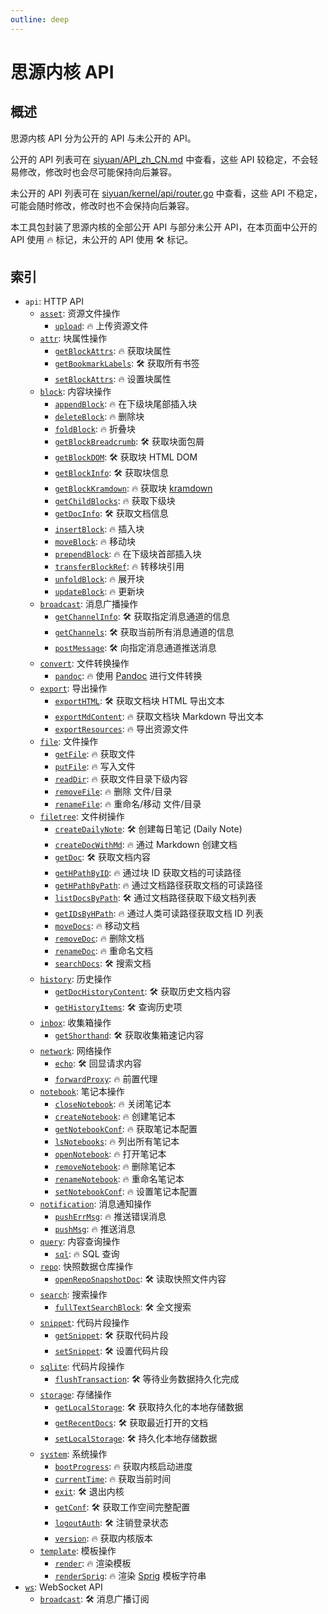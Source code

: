 ```yaml
---
outline: deep
---
```


# 思源内核 API

## 概述

思源内核 API 分为公开的 API 与未公开的 API。

公开的 API 列表可在 [siyuan/API_zh_CN.md](https://github.com/siyuan-note/siyuan/blob/master/API_zh_CN.md) 中查看，这些 API 较稳定，不会轻易修改，修改时也会尽可能保持向后兼容。

未公开的 API 列表可在 [siyuan/kernel/api/router.go](https://github.com/siyuan-note/siyuan/blob/master/kernel/api/router.go) 中查看，这些 API 不稳定，可能会随时修改，修改时也不会保持向后兼容。

本工具包封装了思源内核的全部公开 API 与部分未公开 API，在本页面中公开的 API 使用 🔥 标记，未公开的 API 使用 🛠 标记。

## 索引

- `api`: HTTP API
  - [`asset`](./api/asset.md): 资源文件操作
    - [`upload`](./api/asset.md#upload): 🔥 上传资源文件
  - [`attr`](./api/attr.md): 块属性操作
    - [`getBlockAttrs`](./api/attr.md#getBlockAttrs): 🔥 获取块属性
    - [`getBookmarkLabels`](./api/attr.md#getBookmarkLabels): 🛠 获取所有书签
    - [`setBlockAttrs`](./api/attr.md#setBlockAttrs): 🔥 设置块属性
  - [`block`](./api/block.md): 内容块操作
    - [`appendBlock`](./api/block.md#appendBlock): 🔥 在下级块尾部插入块
    - [`deleteBlock`](./api/block.md#deleteBlock): 🔥 删除块
    - [`foldBlock`](./api/block.md#foldBlock): 🔥 折叠块
    - [`getBlockBreadcrumb`](./api/block.md#getBlockBreadcrumb): 🛠 获取块面包屑
    - [`getBlockDOM`](./api/block.md#getBlockDOM): 🛠 获取块 HTML DOM
    - [`getBlockInfo`](./api/block.md#getBlockInfo): 🛠 获取块信息
    - [`getBlockKramdown`](./api/block.md#getBlockKramdown): 🔥 获取块 [kramdown](https://kramdown.gettalong.org/)
    - [`getChildBlocks`](./api/block.md#getChildBlocks): 🔥 获取下级块
    - [`getDocInfo`](./api/block.md#getDocInfo): 🛠 获取文档信息
    - [`insertBlock`](./api/block.md#insertBlock): 🔥 插入块
    - [`moveBlock`](./api/block.md#moveBlock): 🔥 移动块
    - [`prependBlock`](./api/block.md#prependBlock): 🔥 在下级块首部插入块
    - [`transferBlockRef`](./api/block.md#transferBlockRef): 🔥 转移块引用
    - [`unfoldBlock`](./api/block.md#unfoldBlock): 🔥 展开块
    - [`updateBlock`](./api/block.md#updateBlock): 🔥 更新块
  - [`broadcast`](./api/broadcast.md): 消息广播操作
    - [`getChannelInfo`](./api/broadcast.md#getChannelInfo): 🛠 获取指定消息通道的信息
    - [`getChannels`](./api/broadcast.md#getChannels): 🛠 获取当前所有消息通道的信息
    - [`postMessage`](./api/broadcast.md#postMessage): 🛠 向指定消息通道推送消息
  - [`convert`](./api/convert.md): 文件转换操作
    - [`pandoc`](./api/convert.md#pandoc): 🔥 使用 [Pandoc](https://www.pandoc.org/) 进行文件转换
  - [`export`](./api/export.md): 导出操作
    - [`exportHTML`](./api/export.md#exportHTML): 🛠 获取文档块 HTML 导出文本
    - [`exportMdContent`](./api/export.md#exportMdContent): 🔥 获取文档块 Markdown 导出文本
    - [`exportResources`](./api/export.md#exportResources): 🔥 导出资源文件
  - [`file`](./api/file.md): 文件操作
    - [`getFile`](./api/file.md#getFile): 🔥 获取文件
    - [`putFile`](./api/file.md#putFile): 🔥 写入文件
    - [`readDir`](./api/file.md#readDir): 🔥 获取文件目录下级内容
    - [`removeFile`](./api/file.md#removeFile): 🔥 删除 文件/目录
    - [`renameFile`](./api/file.md#renameFile): 🔥 重命名/移动 文件/目录
  - [`filetree`](./api/filetree.md): 文件树操作
    - [`createDailyNote`](./api/filetree.md#createDailyNote): 🛠 创建每日笔记 (Daily Note)
    - [`createDocWithMd`](./api/filetree.md#createDocWithMd): 🔥 通过 Markdown 创建文档
    - [`getDoc`](./api/filetree.md#getDoc): 🛠 获取文档内容
    - [`getHPathByID`](./api/filetree.md#getHPathByID): 🔥 通过块 ID 获取文档的可读路径
    - [`getHPathByPath`](./api/filetree.md#getHPathByPath): 🔥 通过文档路径获取文档的可读路径
    - [`listDocsByPath`](./api/filetree.md#listDocsByPath): 🛠 通过文档路径获取下级文档列表
    - [`getIDsByHPath`](./api/filetree.md#getIDsByHPath): 🔥 通过人类可读路径获取文档 ID 列表
    - [`moveDocs`](./api/filetree.md#moveDocs): 🔥 移动文档
    - [`removeDoc`](./api/filetree.md#removeDoc): 🔥 删除文档
    - [`renameDoc`](./api/filetree.md#renameDoc): 🔥 重命名文档
    - [`searchDocs`](./api/filetree.md#searchDocs): 🛠 搜索文档
  - [`history`](./api/history.md): 历史操作
    - [`getDocHistoryContent`](./api/history.md#getDocHistoryContent): 🛠 获取历史文档内容
    - [`getHistoryItems`](./api/history.md#getHistoryItems): 🛠 查询历史项
  - [`inbox`](./api/inbox.md): 收集箱操作
    - [`getShorthand`](./api/inbox.md#getShorthand): 🛠 获取收集箱速记内容
  - [`network`](./api/network.md): 网络操作
    - [`echo`](./api/network.md#echo): 🛠 回显请求内容
    - [`forwardProxy`](./api/network.md#forwardProxy): 🔥 前置代理
  - [`notebook`](./api/notebook.md): 笔记本操作
    - [`closeNotebook`](./api/notebook.md#closeNotebook): 🔥 关闭笔记本
    - [`createNotebook`](./api/notebook.md#createNotebook): 🔥 创建笔记本
    - [`getNotebookConf`](./api/notebook.md#getNotebookConf): 🔥 获取笔记本配置
    - [`lsNotebooks`](./api/notebook.md#lsNotebooks): 🔥 列出所有笔记本
    - [`openNotebook`](./api/notebook.md#openNotebook): 🔥 打开笔记本
    - [`removeNotebook`](./api/notebook.md#removeNotebook): 🔥 删除笔记本
    - [`renameNotebook`](./api/notebook.md#renameNotebook): 🔥 重命名笔记本
    - [`setNotebookConf`](./api/notebook.md#setNotebookConf): 🔥 设置笔记本配置
  - [`notification`](./api/notification.md): 消息通知操作
    - [`pushErrMsg`](./api/notification.md#pushErrMsg): 🔥 推送错误消息
    - [`pushMsg`](./api/notification.md#pushMsg): 🔥 推送消息
  - [`query`](./api/query.md): 内容查询操作
    - [`sql`](./api/query.md#sql): 🔥 SQL 查询
  - [`repo`](./api/repo.md): 快照数据仓库操作
    - [`openRepoSnapshotDoc`](./api/repo.md#openRepoSnapshotDoc): 🛠 读取快照文件内容
  - [`search`](./api/search.md): 搜索操作
    - [`fullTextSearchBlock`](./api/search.md#fullTextSearchBlock): 🛠 全文搜索
  - [`snippet`](./api/snippet.md): 代码片段操作
    - [`getSnippet`](./api/snippet.md#getSnippet): 🛠 获取代码片段
    - [`setSnippet`](./api/snippet.md#setSnippet): 🛠 设置代码片段
  - [`sqlite`](./api/sqlite.md): 代码片段操作
    - [`flushTransaction`](./api/sqlite.md#flushTransaction): 🛠 等待业务数据持久化完成
  - [`storage`](./api/storage.md): 存储操作
    - [`getLocalStorage`](./api/storage.md#getLocalStorage): 🛠 获取持久化的本地存储数据
    - [`getRecentDocs`](./api/storage.md#getRecentDocs): 🛠 获取最近打开的文档
    - [`setLocalStorage`](./api/storage.md#setLocalStorage): 🛠 持久化本地存储数据
  - [`system`](./api/system.md): 系统操作
    - [`bootProgress`](./api/system.md#bootProgress): 🔥 获取内核启动进度
    - [`currentTime`](./api/system.md#currentTime): 🔥 获取当前时间
    - [`exit`](./api/system.md#exit): 🛠 退出内核
    - [`getConf`](./api/system.md#getConf): 🛠 获取工作空间完整配置
    - [`logoutAuth`](./api/system.md#logoutAuth): 🛠 注销登录状态
    - [`version`](./api/system.md#version): 🔥 获取内核版本
  - [`template`](./api/template.md): 模板操作
    - [`render`](./api/template.md#render): 🔥 渲染模板
    - [`renderSprig`](./api/template.md#renderSprig): 🔥 渲染 [Sprig](https://masterminds.github.io/sprig/) 模板字符串
- [`ws`](./ws.md): WebSocket API
  - [`broadcast`](./ws.md#broadcast): 🛠 消息广播订阅
